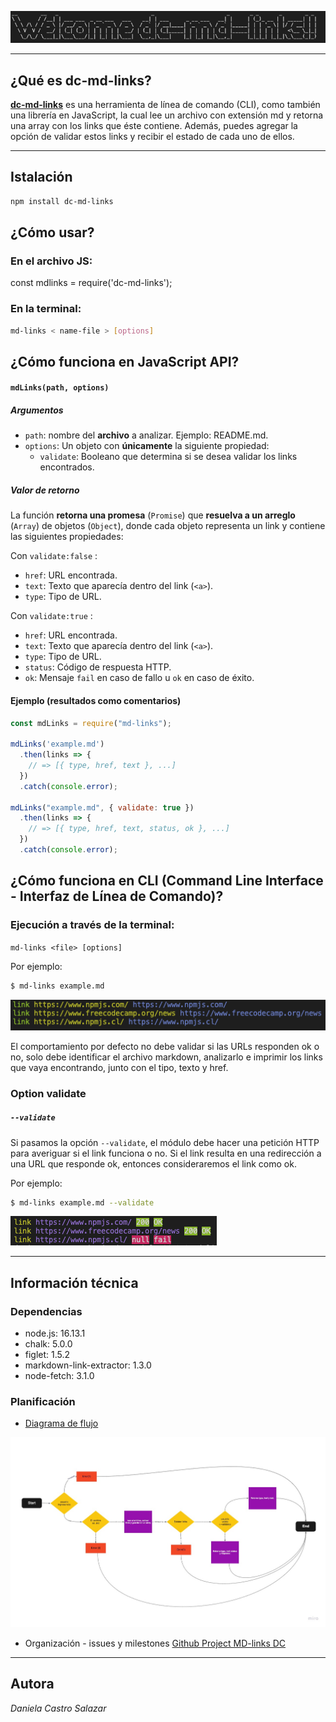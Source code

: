 <p aling=center> <img src= files/welcome.png width= 600px> </p>


***
## **¿Qué es dc-md-links?**

[**dc-md-links**](https://www.npmjs.com/package/dc-md-links)  es una herramienta de línea de comando (CLI), como también una librería en JavaScript, la cual lee un archivo con extensión md y retorna una array con los links que éste contiene. Además, puedes agregar la opción de validar estos links y recibir el estado de cada uno de ellos.

***
## **Istalación**

```sh
npm install dc-md-links
```
## **¿Cómo usar?**

### En el archivo JS:

const mdlinks = require('dc-md-links');   

### En la terminal:

```sh
md-links < name-file > [options]
```

## **¿Cómo funciona en JavaScript API?**

#### `mdLinks(path, options)`

##### Argumentos

* `path`:  nombre del **archivo** a analizar. Ejemplo: README.md.
* `options`: Un objeto con **únicamente** la siguiente propiedad:
  - `validate`: Booleano que determina si se desea validar los links
    encontrados.

##### Valor de retorno

La función **retorna una promesa** (`Promise`) que **resuelva a un arreglo**
(`Array`) de objetos (`Object`), donde cada objeto representa un link y contiene
las siguientes propiedades:

Con `validate:false` :

* `href`: URL encontrada.
* `text`: Texto que aparecía dentro del link (`<a>`).
* `type`: Tipo de URL.

Con `validate:true` :

* `href`: URL encontrada.
* `text`: Texto que aparecía dentro del link (`<a>`).
* `type`: Tipo de URL.
* `status`: Código de respuesta HTTP.
* `ok`: Mensaje `fail` en caso de fallo u `ok` en caso de éxito.

#### Ejemplo (resultados como comentarios)

```js
const mdLinks = require("md-links");

mdLinks('example.md')
  .then(links => {
    // => [{ type, href, text }, ...]
  })
  .catch(console.error);

mdLinks("example.md", { validate: true })
  .then(links => {
    // => [{ type, href, text, status, ok }, ...]
  })
  .catch(console.error);
```

## **¿Cómo funciona en CLI (Command Line Interface - Interfaz de Línea de Comando)?**

### Ejecución a través de la **terminal**:

`md-links <file> [options]`

Por ejemplo:
```sh
$ md-links example.md 
```
<img src=files/md-links.png>

El comportamiento por defecto no debe validar si las URLs responden ok o no,
solo debe identificar el archivo markdown, analizarlo e imprimir los links que vaya encontrando, junto con el tipo, texto y href.

### Option **validate**

##### `--validate`

Si pasamos la opción `--validate`, el módulo debe hacer una petición HTTP para averiguar si el link funciona o no. Si el link resulta en una redirección a una URL que responde ok, entonces consideraremos el link como ok.

Por ejemplo:

```sh
$ md-links example.md --validate
```
<img src=files/validate.png>


***
## **Información técnica**

### Dependencias 
* node.js: 16.13.1
* chalk: 5.0.0
* figlet: 1.5.2
* markdown-link-extractor: 1.3.0
* node-fetch: 3.1.0

### Planificación

* [Diagrama de flujo](https://miro.com/app/board/uXjVOY08Roo=/?invite_link_id=43100749155)

<img src= files/flow.jpeg>


* Organización - issues y milestones [Github Project MD-links DC](https://github.com/DaniCastro-developer/SCL018-md-links/projects/1)


***
## **Autora**

*Daniela Castro Salazar*